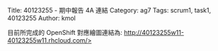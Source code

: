 Title: 40123255 -  期中報告 4A 連結
Category: ag7
Tags: scrum1, task1, 40123255
Author: kmol

 



目前所完成的 OpenShift 對應繪圖連結為: <a href="http://40123255w11-40123255w11.rhcloud.com/">http://40123255w11-40123255w11.rhcloud.com/>

